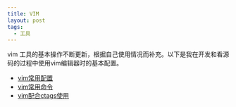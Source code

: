 ```yaml
---
title: VIM
layout: post
tags:
  - 工具
---
```


vim 工具的基本操作不断更新，根据自己使用情况而补充。以下是我在开发和看源码的过程中使用vim编辑器时的基本配置。

- [vim常用配置](http://fromwiz.com/share/s/09FnQG0uDkMA2tyWxz1kLdUr04wqpj2vTA9k2Wi8C02pTCMk)
- [vim常用命令](http://fromwiz.com/share/s/09FnQG0uDkMA2tyWxz1kLdUr0IRhkT10NkN22dXY1a1sjvVq)
- [vim配合ctags使用](http://fromwiz.com/share/s/09FnQG0uDkMA2tyWxz1kLdUr0ibJW43WG4CU2OKO3w0HZ50B)
